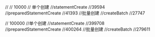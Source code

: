 //
// 10000
// 单个创建
//statementCreate
//39594
//preparedStatementCreate
//41393
//批量创建
//createBatch
//27747

// 100000
//单个创建
//statementCreate
//399708
//preparedStatementCreate
//400264
//批量创建
//createBatch
//279611